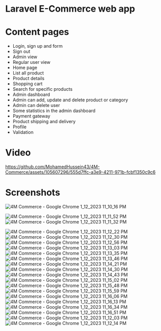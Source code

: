 # Laravel E-Commerce web app

# Content pages
<ul>
    <li>	Login, sign up and form</li>
    <li>	Sign out</li>
    <li>	Admin view</li>
    <li>	Regular user view</li>
    <li>	Home page</li>
    <li>	List all product</li>
    <li>	Product details</li>
    <li>	Shopping cart</li>
    <li>	Search for specific products</li>
    <li>	Admin dashboard</li>
    <li>	Admin can add, update and delete product or category</li>
    <li>	Admin can delete user</li>
    <li>	Some statistics in the admin dashboard</li>
    <li>	Payment gateway</li>
    <li>	Product shipping and delivery</li>
    <li>	Profile</li>
    <li>	Validation</li>
</ul>

# Video


https://github.com/MohamedHussein43/4M-Commerce/assets/105607296/555d7ffc-a3e9-4211-971b-fcbf1350c9c6




# Screenshots


![4M Commerce - Google Chrome 1_12_2023 11_10_16 PM](https://github.com/MohamedHussein43/4M-Commerce/assets/105607296/2ed84dbd-5b99-43db-8d3f-bd9effadd11d)

![4M Commerce - Google Chrome 1_12_2023 11_11_52 PM](https://github.com/MohamedHussein43/4M-Commerce/assets/105607296/84d40a30-3186-414f-b18e-b8321f492fca)
![4M Commerce - Google Chrome 1_12_2023 11_11_32 PM](https://github.com/MohamedHussein43/4M-Commerce/assets/105607296/2d33548d-7ec5-4aa2-8cde-d370bdf5dd9d)

![4M Commerce - Google Chrome 1_12_2023 11_12_22 PM](https://github.com/MohamedHussein43/4M-Commerce/assets/105607296/7a684cb1-9e74-48b4-b8ec-b19f16d4f617)
![4M Commerce - Google Chrome 1_12_2023 11_12_30 PM](https://github.com/MohamedHussein43/4M-Commerce/assets/105607296/30a83f10-9781-40cf-a9af-32b9f5eb41c9)
![4M Commerce - Google Chrome 1_12_2023 11_12_56 PM](https://github.com/MohamedHussein43/4M-Commerce/assets/105607296/792103dc-fbb9-4f2a-9f32-b812ff631d35)
![4M Commerce - Google Chrome 1_12_2023 11_13_03 PM](https://github.com/MohamedHussein43/4M-Commerce/assets/105607296/f6163458-110b-41b3-a0c6-52f620e51cae)
![4M Commerce - Google Chrome 1_12_2023 11_13_35 PM](https://github.com/MohamedHussein43/4M-Commerce/assets/105607296/d6b109d0-11f2-4702-b5c7-f5d6df2eb759)
![4M Commerce - Google Chrome 1_12_2023 11_13_46 PM](https://github.com/MohamedHussein43/4M-Commerce/assets/105607296/6d8880ec-3406-4a74-815c-f5fae1d59421)
![4M Commerce - Google Chrome 1_12_2023 11_14_21 PM](https://github.com/MohamedHussein43/4M-Commerce/assets/105607296/416f8c1e-9f23-4b42-8310-c14a38cdf5f7)
![4M Commerce - Google Chrome 1_12_2023 11_14_30 PM](https://github.com/MohamedHussein43/4M-Commerce/assets/105607296/55ee5d1c-38b7-4f4b-8566-4ecbf98837b7)
![4M Commerce - Google Chrome 1_12_2023 11_14_43 PM](https://github.com/MohamedHussein43/4M-Commerce/assets/105607296/b0faef1c-4a8a-4987-8804-965b9fa94652)
![4M Commerce - Google Chrome 1_12_2023 11_15_02 PM](https://github.com/MohamedHussein43/4M-Commerce/assets/105607296/e3c7fe3f-ed7f-4c37-9a3a-0da8366c5958)
![4M Commerce - Google Chrome 1_12_2023 11_15_48 PM](https://github.com/MohamedHussein43/4M-Commerce/assets/105607296/5b698690-4664-491c-ba94-8596c3aa6625)
![4M Commerce - Google Chrome 1_12_2023 11_15_59 PM](https://github.com/MohamedHussein43/4M-Commerce/assets/105607296/5d753b4d-8061-47c0-af91-de8965ac2846)
![4M Commerce - Google Chrome 1_12_2023 11_16_06 PM](https://github.com/MohamedHussein43/4M-Commerce/assets/105607296/97150fa8-f0d4-4abc-b7e1-be1339556ed3)
![4M Commerce - Google Chrome 1_12_2023 11_16_13 PM](https://github.com/MohamedHussein43/4M-Commerce/assets/105607296/6a576b96-c2f1-46a8-ae8c-f1e075e0ae4e)
![4M Commerce - Google Chrome 1_12_2023 11_16_34 PM](https://github.com/MohamedHussein43/4M-Commerce/assets/105607296/73e4407d-e5b5-4b1a-955d-1b21755881d4)
![4M Commerce - Google Chrome 1_12_2023 11_16_51 PM](https://github.com/MohamedHussein43/4M-Commerce/assets/105607296/3635b97f-4b2a-4620-b3da-412ded83cb0b)
![4M Commerce - Google Chrome 1_12_2023 11_12_03 PM](https://github.com/MohamedHussein43/4M-Commerce/assets/105607296/99a620b2-da0e-453a-b2fa-de3ae05166ee)
![4M Commerce - Google Chrome 1_12_2023 11_12_14 PM](https://github.com/MohamedHussein43/4M-Commerce/assets/105607296/1c90aba7-cca8-4dd7-99a4-151f2597c666)

